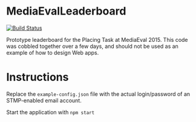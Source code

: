 # MediaEvalLeaderboard

[![Build Status](https://travis-ci.org/chauff/MediaEvalLeaderboard.svg?branch=master)](https://travis-ci.org/chauff/MediaEvalLeaderboard)

Prototype leaderboard for the Placing Task at MediaEval 2015. This code was cobbled together over a few days, 
and should not be used as an example of how to design Web apps.

# Instructions 
Replace the `example-config.json` file with the actual login/password of an STMP-enabled email account.

Start the application with `npm start`
